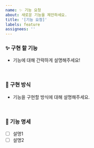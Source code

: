 ```yaml
---
name: ✨ 기능 요청
about: 새로운 기능을 제안하세요.
title: '[기능 요청]'
labels: feature
assignees: ''
---
```


### ✨ 구현 할 기능
- 기능에 대해 간략하게 설명해주세요!

<br>

### 📢 구현 방식
- 기능을 구현할 방식에 대해 설명해주세요. 

<br>

### 📑 기능 명세
- [ ] 설명1
- [ ] 설명2
